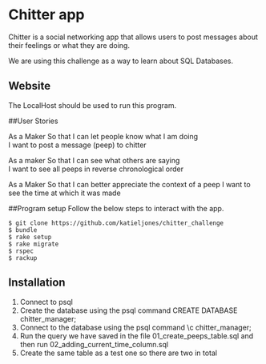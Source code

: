 # Chitter app

Chitter is a social networking app that allows users to post messages about their feelings or what they are doing.

We are using this challenge as a way to learn about SQL Databases.

## Website

The LocalHost should be used to run this program.

##User Stories

As a Maker
So that I can let people know what I am doing  
I want to post a message (peep) to chitter

As a maker
So that I can see what others are saying  
I want to see all peeps in reverse chronological order

As a Maker
So that I can better appreciate the context of a peep
I want to see the time at which it was made

##Program setup
Follow the below steps to interact with the app.

```
$ git clone https://github.com/katieljones/chitter_challenge
$ bundle
$ rake setup
$ rake migrate
$ rspec
$ rackup
```

## Installation

1. Connect to psql
2. Create the database using the psql command CREATE DATABASE chitter_manager;
3. Connect to the database using the psql command \c chitter_manager;
4. Run the query we have saved in the file 01_create_peeps_table.sql and then run 02_adding_current_time_column.sql
5. Create the same table as a test one so there are two in total
